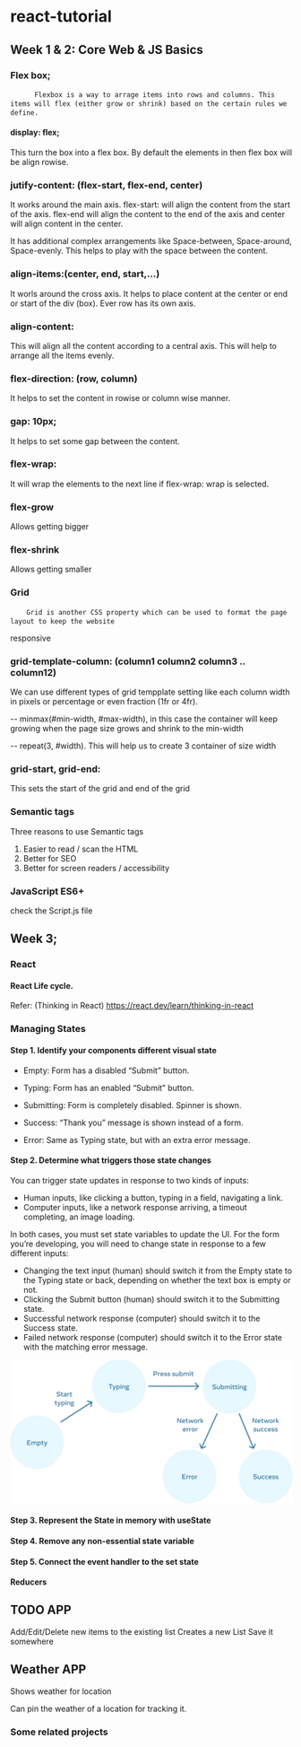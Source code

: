 # react-tutorial

## Week 1 & 2: Core Web & JS Basics 

### Flex box;

          Flexbox is a way to arrage items into rows and columns. This items will flex (either grow or shrink) based on the certain rules we define. 

 
#### display: flex;

This turn the box into a flex box. By default the elements in then flex box will be align rowise. 

### jutify-content: (flex-start, flex-end, center)

It works around the main axis. flex-start: will align the content from the start of the axis. flex-end will align the content to the end of the axis and center will align content in the center. 

It has additional complex arrangements like Space-between, Space-around, Space-evenly. This helps to play with the space between the content.

### align-items:(center, end, start,...)

It worls around the cross axis. It helps to place content at the center or end or start of the div (box). Ever row has its own axis. 

### align-content:

This will align all the content according to a central axis. This will help to arrange all the items evenly. 

### flex-direction: (row, column)

It helps to set the content in rowise or column wise manner. 

### gap: 10px; 

It helps to set some gap between the content. 

### flex-wrap: 

It will wrap the elements to the next line if flex-wrap: wrap is selected. 

### flex-grow

Allows getting bigger

### flex-shrink 

Allows getting smaller

### Grid 

        Grid is another CSS property which can be used to format the page layout to keep the website
responsive

### grid-template-column: (column1 column2 column3 .. column12)

We can use different types of grid tempplate setting like each column width in pixels or percentage or even fraction (1fr or 4fr). 

-- minmax(#min-width, #max-width), in this case the container will keep growing when the page size grows and shrink to the min-width

-- repeat(3, #width). This will help us to create 3 container of size width

### grid-start, grid-end:

This sets the start of the grid and end of the grid

### Semantic tags

Three reasons to use Semantic tags

1. Easier to read / scan the HTML
2. Better for SEO
3. Better for screen readers / accessibility

### JavaScript ES6+

check the Script.js file 


## Week 3;

### React

#### React Life cycle.

Refer: (Thinking in React) https://react.dev/learn/thinking-in-react

### Managing States 

#### Step 1. Identify your components different visual state

- Empty: Form has a disabled “Submit” button.

- Typing: Form has an enabled “Submit” button.

- Submitting: Form is completely disabled. Spinner is shown.

- Success: “Thank you” message is shown instead of a form.

- Error: Same as Typing state, but with an extra error message.

#### Step 2. Determine what triggers those state changes

You can trigger state updates in response to two kinds of inputs:

- Human inputs, like clicking a button, typing in a field, navigating a link.
- Computer inputs, like a network response arriving, a timeout completing, an image loading.

In both cases, you must set state variables to update the UI. For the form you’re developing, you will need to change state in response to a few different inputs:

- Changing the text input (human) should switch it from the Empty state to the Typing state or back, depending on whether the text box is empty or not.
- Clicking the Submit button (human) should switch it to the Submitting state.
- Successful network response (computer) should switch it to the Success state.
- Failed network response (computer) should switch it to the Error state with the matching error message.

![Alt text](image.png)

#### Step 3. Represent the State in memory with useState

#### Step 4. Remove any non-essential state variable

#### Step 5. Connect the event handler to the set state


#### Reducers



## TODO APP

Add/Edit/Delete new items to the existing list
Creates a new List
Save it somewhere

## Weather APP

Shows weather for location 

Can pin the weather of a location for tracking it.

### Some related projects
























